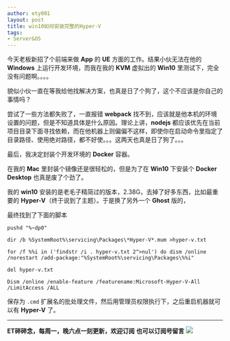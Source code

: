 ```yaml
---
author: ety001
layout: post
title: win10如何安装完整的Hyper-V
tags:
- Server&OS
---
```


今天老板新招了个前端来做 **App** 的 **UE** 方面的工作。结果小伙无法在他的 **Windows** 上运行开发环境，而我在我的 **KVM** 虚拟出的 **Win10** 里测试下，完全没有问题啊。。。。

貌似小伙一直在等我给他找解决方案，也真是日了个狗了，这个不应该是你自己的事情吗？

尝试了一些方法都失败了，一直报错 **webpack** 找不到，应该就是他本机的环境设置的问题，但是不知道具体是什么原因。理论上讲，**nodejs** 都应该优先在当前项目目录下面寻找依赖，而在他机器上则偏偏不这样，即使你在启动命令里指定了目录路径、使用绝对路径，都不好使。。。这两天也真是日了狗了。。。

最后，我决定封装个开发环境的 **Docker** 容器。

在我的 **Mac** 里封装个镜像还是很轻松的，但是为了在 **Win10** 下安装个 **Docker Desktop** 也真是废了个劲了。

我的 **win10** 安装的是老毛子精简过的版本，2.38G，去掉了好多东西，比如最重要的 **Hyper-V**（终于说到了主题）。于是换了另外一个 **Ghost** 版的，

最终找到了下面的脚本

```
pushd "%~dp0"

dir /b %SystemRoot%\servicing\Packages\*Hyper-V*.mum >hyper-v.txt

for /f %%i in ('findstr /i . hyper-v.txt 2^>nul') do dism /online /norestart /add-package:"%SystemRoot%\servicing\Packages\%%i"

del hyper-v.txt

Dism /online /enable-feature /featurename:Microsoft-Hyper-V-All /LimitAccess /ALL
```

保存为 `.cmd` 扩展名的批处理文件，然后用管理员权限执行下，之后重启机器就可以有 **Hyper-V** 了。


---
**ET碎碎念，每周一，晚六点一刻更新，欢迎订阅**
**也可以订阅号留言**
![](/img/wechat-subscribe.jpg)
